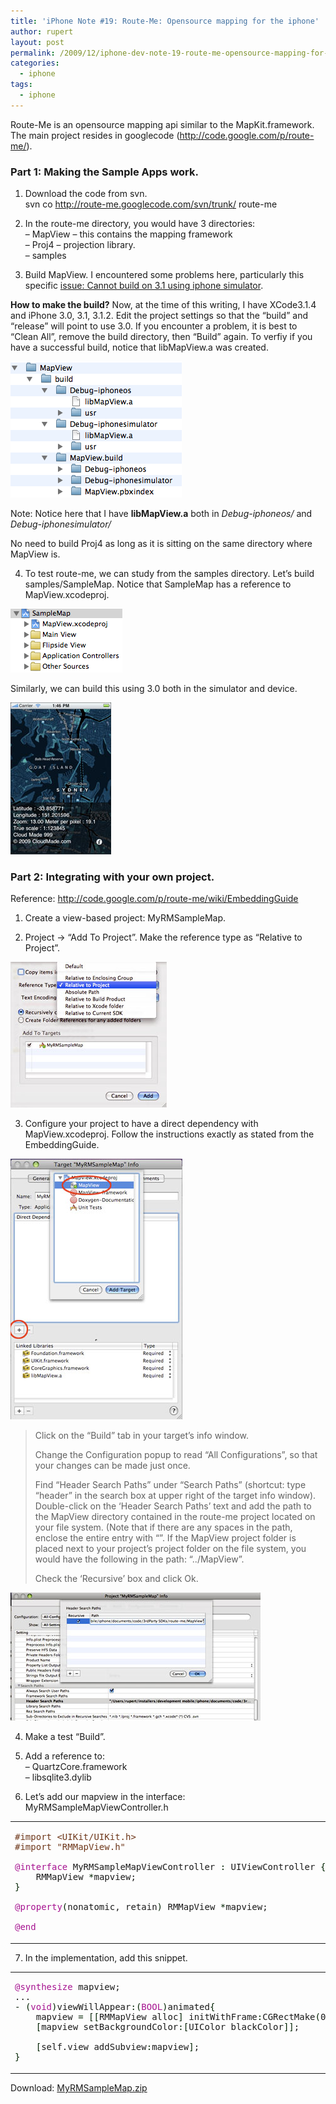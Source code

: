 ```yaml
---
title: 'iPhone Note #19: Route-Me: Opensource mapping for the iphone'
author: rupert
layout: post
permalink: /2009/12/iphone-dev-note-19-route-me-opensource-mapping-for-the-iphone/
categories:
  - iphone
tags:
  - iphone
---
```

Route-Me is an opensource mapping api similar to the MapKit.framework. The main project resides in googlecode (<http://code.google.com/p/route-me/>).

### Part 1: Making the Sample Apps work.

1. Download the code from svn.  
svn co http://route-me.googlecode.com/svn/trunk/ route-me

2. In the route-me directory, you would have 3 directories:  
&#8211; MapView &#8211; this contains the mapping framework  
&#8211; Proj4 &#8211; projection library.  
&#8211; samples

3. Build MapView. I encountered some problems here, particularly this specific [issue: Cannot build on 3.1 using iphone simulator][1]. 

**How to make the build?** Now, at the time of this writing, I have XCode3.1.4 and iPhone 3.0, 3.1, 3.1.2. Edit the project settings so that the &#8220;build&#8221; and &#8220;release&#8221; will point to use 3.0. If you encounter a problem, it is best to &#8220;Clean All&#8221;, remove the build directory, then &#8220;Build&#8221; again. To verfiy if you have a successful build, notice that libMapView.a was created.

<img src="/images/2009/12/routeme-libMapView.png" alt="routeme-libMapView.png" border="0" width="274" height="218" />

Note: Notice here that I have **libMapView.a** both in *Debug-iphoneos/* and *Debug-iphonesimulator/*

No need to build Proj4 as long as it is sitting on the same directory where MapView is. 

4. To test route-me, we can study from the samples directory. Let&#8217;s build samples/SampleMap. Notice that SampleMap has a reference to MapView.xcodeproj. 

<img src="/images/2009/12/routeme-samplemap.png" alt="routeme-samplemap.png" border="0" width="179" height="102" />

Similarly, we can build this using 3.0 both in the simulator and device.

<img src="/images/2009/12/routeme-samplemap-ok.jpg" alt="routeme-samplemap-ok.jpg" border="0" width="161" height="243" />

### Part 2: Integrating with your own project.

Reference: <http://code.google.com/p/route-me/wiki/EmbeddingGuide>

1. Create a view-based project: MyRMSampleMap. 

2. Project -> &#8220;Add To Project&#8221;. Make the reference type as &#8220;Relative to Project&#8221;.

<img src="/images/2009/12/routeme-referencing-mapview.jpg" alt="routeme-referencing-mapview.jpg" border="0" width="250" height="233" />

3. Configure your project to have a direct dependency with MapView.xcodeproj. Follow the instructions exactly as stated from the EmbeddingGuide.

<img src="/images/2009/12/routeme-ref-dd.jpg" alt="routeme-ref-dd.jpg" border="0" width="275" height="417" />

> Click on the &#8220;Build&#8221; tab in your target&#8217;s info window.
> 
> Change the Configuration popup to read &#8220;All Configurations&#8221;, so that your changes can be made just once.
> 
> Find &#8220;Header Search Paths&#8221; under &#8220;Search Paths&#8221; (shortcut: type &#8220;header&#8221; in the search box at upper right of the target info window). Double-click on the &#8216;Header Search Paths&#8217; text and add the path to the MapView directory contained in the route-me project located on your file system. (Note that if there are any spaces in the path, enclose the entire entry with &#8220;&#8221;. If the MapView project folder is placed next to your project&#8217;s project folder on the file system, you would have the following in the path: &#8220;../MapView&#8221;.
> 
> Check the &#8216;Recursive&#8217; box and click Ok. 

<img src="/images/2009/12/routeme-searchpaths.jpg" alt="routeme-searchpaths.jpg" border="0" width="400" height="205" />

4. Make a test &#8220;Build&#8221;.

5. Add a reference to:  
&#8211; QuartzCore.framework  
&#8211; libsqlite3.dylib

6. Let&#8217;s add our mapview in the interface: MyRMSampleMapViewController.h

<div class="wp_syntax">
  <table>
    <tr>
      <td class="code">
        <pre class="objc" style="font-family:monospace;"><span style="color: #6e371a;">#import &lt;UIKit/UIKit.h&gt;</span>
<span style="color: #6e371a;">#import "RMMapView.h"</span>
&nbsp;
<span style="color: #a61390;">@interface</span> MyRMSampleMapViewController <span style="color: #002200;">:</span> UIViewController <span style="color: #002200;">&#123;</span>
	RMMapView <span style="color: #002200;">*</span>mapview;
<span style="color: #002200;">&#125;</span>
&nbsp;
<span style="color: #a61390;">@property</span><span style="color: #002200;">&#40;</span>nonatomic, retain<span style="color: #002200;">&#41;</span> RMMapView <span style="color: #002200;">*</span>mapview;
&nbsp;
<span style="color: #a61390;">@end</span></pre>
      </td>
    </tr>
  </table>
</div>

7. In the implementation, add this snippet.

<div class="wp_syntax">
  <table>
    <tr>
      <td class="code">
        <pre class="objc" style="font-family:monospace;"><span style="color: #a61390;">@synthesize</span> mapview;
...
<span style="color: #002200;">-</span> <span style="color: #002200;">&#40;</span><span style="color: #a61390;">void</span><span style="color: #002200;">&#41;</span>viewWillAppear<span style="color: #002200;">:</span><span style="color: #002200;">&#40;</span><span style="color: #a61390;">BOOL</span><span style="color: #002200;">&#41;</span>animated<span style="color: #002200;">&#123;</span>
	mapview <span style="color: #002200;">=</span> <span style="color: #002200;">&#91;</span><span style="color: #002200;">&#91;</span>RMMapView alloc<span style="color: #002200;">&#93;</span> initWithFrame<span style="color: #002200;">:</span>CGRectMake<span style="color: #002200;">&#40;</span>0.0f, 0.0f, 320.0f, 460.0f<span style="color: #002200;">&#41;</span><span style="color: #002200;">&#93;</span>;
	<span style="color: #002200;">&#91;</span>mapview setBackgroundColor<span style="color: #002200;">:</span><span style="color: #002200;">&#91;</span>UIColor blackColor<span style="color: #002200;">&#93;</span><span style="color: #002200;">&#93;</span>;
&nbsp;
	<span style="color: #002200;">&#91;</span>self.view addSubview<span style="color: #002200;">:</span>mapview<span style="color: #002200;">&#93;</span>;
<span style="color: #002200;">&#125;</span></pre>
      </td>
    </tr>
  </table>
</div>

Download: [MyRMSampleMap.zip][2]

 [1]: http://code.google.com/p/route-me/issues/detail?id=114
 [2]: /images/2009/12/MyRMSampleMap.zip "MyRMSampleMap.zip"